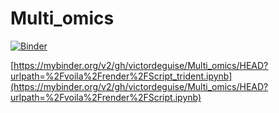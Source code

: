 # Multi_omics

[![Binder](https://mybinder.org/badge_logo.svg)](https://mybinder.org/v2/gh/victordeguise/Multi_omics/HEAD?urlpath=%2Fvoila%2Frender%2FScript.ipynb)

[https://mybinder.org/v2/gh/victordeguise/Multi_omics/HEAD?urlpath=%2Fvoila%2Frender%2FScript_trident.ipynb](https://mybinder.org/v2/gh/victordeguise/Multi_omics/HEAD?urlpath=%2Fvoila%2Frender%2FScript.ipynb)

